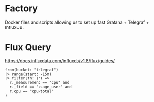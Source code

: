 # Factory

Docker files and scripts allowing us to set up fast Grafana + Telegraf + InfluxDB.

# Flux Query

https://docs.influxdata.com/influxdb/v1.8/flux/guides/

```influx
from(bucket: "telegraf")
|> range(start: -15m)
|> filter(fn: (r) =>
  r._measurement == "cpu" and
  r._field == "usage_user" and
  r.cpu == "cpu-total"
)
```
